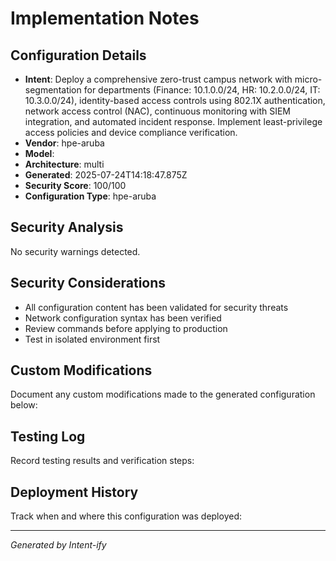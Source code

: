 # Implementation Notes

## Configuration Details
- **Intent**: Deploy a comprehensive zero-trust campus network with micro-segmentation for departments (Finance: 10.1.0.0/24, HR: 10.2.0.0/24, IT: 10.3.0.0/24), identity-based access controls using 802.1X authentication, network access control (NAC), continuous monitoring with SIEM integration, and automated incident response. Implement least-privilege access policies and device compliance verification.
- **Vendor**: hpe-aruba
- **Model**: 
- **Architecture**: multi
- **Generated**: 2025-07-24T14:18:47.875Z
- **Security Score**: 100/100
- **Configuration Type**: hpe-aruba

## Security Analysis
No security warnings detected.

## Security Considerations
- All configuration content has been validated for security threats
- Network configuration syntax has been verified
- Review commands before applying to production
- Test in isolated environment first

## Custom Modifications
Document any custom modifications made to the generated configuration below:

## Testing Log
Record testing results and verification steps:

## Deployment History
Track when and where this configuration was deployed:

---
*Generated by Intent-ify*